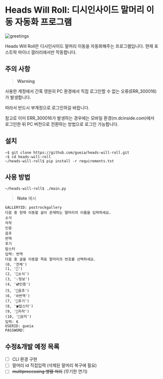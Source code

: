 # Heads Will Roll: 디시인사이드 말머리 이동 자동화 프로그램
![greetings](https://github.com/github/docs/actions/workflows/greetings.yml/badge.svg)

Heads Will Roll은 디시인사이드 말머리 이동을 자동화해주는 프로그램입니다. 현재 포스트락 마이너 갤러리에서만 작동합니다.

## 주의 사항
> __Warning__

사용한 계정에서 간혹 영원히 PC 환경에서 직접 로그인할 수 없는 오류(ERR_300016)가 발생합니다.

따라서 반드시 부계정으로 로그인하길 바랍니다.

참고로 이미 ERR_300016가 발생하는 경우에는 모바일 환경(m.dcinside.com)에서 로그인한 뒤 PC 버전으로 전환하는 방법으로 로그인 가능합니다.

## 설치
```
~$ git clone https://github.com/gueia/heads-will-roll.git
~$ cd heads-will-roll
~/heads-will-roll$ pip install -r requirements.txt
```

## 사용 방법
```
~/heads-will-roll$ ./main.py
```

> __Note__
> 예시
```
GALLERYID: postrockgallery
다음 중 현재 이동할 글이 존재하는 말머리의 이름을 입력하세요.
소식
자작
인증
음추
번역
후기
탑스터
입력: 번역
다음 중 글을 이동할 목표 말머리의 번호를 선택하세요.
(0, '전체')
(1, '💬')
(2, '🔔소식')
(3, '💡정보')
(4, '💿인증')
(5, '🎵음추')
(6, '🌐번역')
(7, '📖후기')
(8, '🍀탑스터')
(9, '🎸자작')
(10, '📢공지')
입력: 6
USERID: gueia
PASSWORD: 
```



## 수정&개발 예정 목록
* [ ] CLI 환경 구현
* [ ] 말머리 id 직접입력 (삭제된 말머리 복구에 필요)
* [ ] <s>multiprocessing 병렬 처리</s> (무기한 연기)
